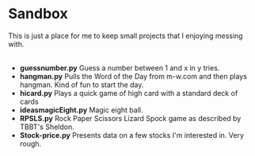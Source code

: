 # Sandbox <br>
This is just a place for me to keep small projects that I enjoying messing with.<br>
<br>
<ul>
<li><b>guessnumber.py</b> Guess a number between 1 and x in y tries.<br></li>
<li><b>hangman.py</b>  Pulls the Word of the Day from m-w.com and then plays hangman.  Kind of fun to start the day.<br></li>
<li><b>hicard.py</b>  Plays a quick game of high card with a standard deck of cards<br></li>
  <li><b>ideas</b  uncurated list of ideas for future projects
<li><b>magicEight.py</b> Magic eight ball.<br></li>
<li><b>RPSLS.py</b>	Rock Paper Scissors Lizard Spock game as described by TBBT's Sheldon.<br></li>
<li><b>Stock-price.py</b>	Presents data on a few stocks I'm interested in.  Very rough.<br></li>
</ul>
